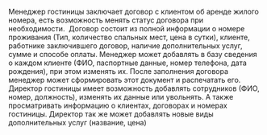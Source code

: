 Менеджер гостиницы заключает договор с клиентом об аренде жилого номера, есть возможность менять статус договора при необходимости.  Договор состоит из полной информации о номере проживания (Тип, количество спальных мест, цена в сутки), клиенте, работнике заключившего договор, наличие дополнительных услуг, сумме и способе оплаты. Менеджер может добавлять в базу сведения о каждом клиенте (ФИО, паспортные данные, номер телефона, дата рождения), при этом изменять их. После заполнения договора менеджер может сформировать этот документ и распечатать его. 
Директор гостиницы имеет возможность добавлять сотрудников (ФИО, номер, должность), изменять их данные или увольнять. А также просматривать информацию о клиентах, договорах и номерах гостиницы. Директор так же может добавлять новые виды дополнительных услуг (название, цена)
